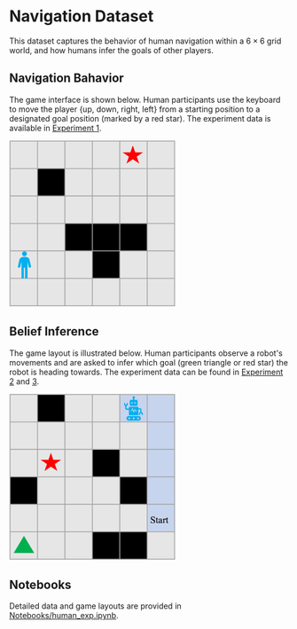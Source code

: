 # Navigation Dataset

This dataset captures the behavior of human navigation within a $6 \times 6$ grid world, and how humans infer the goals of other players.

## Navigation Bahavior

The game interface is shown below. Human participants use the keyboard to move the player {up, down, right, left} from a starting position to a designated goal position (marked by a red star). The experiment data is available in [Experiment 1](experiment1/).

<img src="figures/navigation-game.png" alt="Navigation environment" width="300" height="300">
<!-- ![Navigation environment](figures/navigation-game.png) -->


## Belief Inference

The game layout is illustrated below. Human participants observe a robot's movements and are asked to infer which goal (green triangle or red star) the robot is heading towards. The experiment data can be found in [Experiment 2](experiment2/) and [3](experiment3/).

<img src="figures/belief-inference.png" alt="Navigation environment" width="300" height="300">

## Notebooks

Detailed data and game layouts are provided in [Notebooks/human_exp.ipynb](Notebooks/human_exp.ipynb).